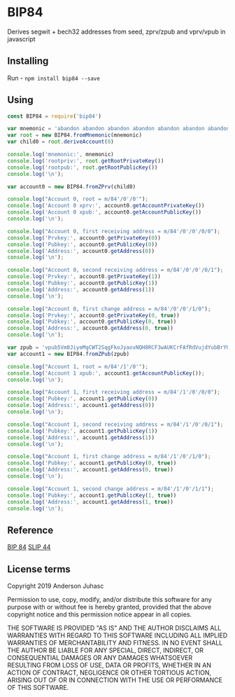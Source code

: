 # BIP84

Derives segwit + bech32 addresses from seed, zprv/zpub and vprv/vpub in javascript

## Installing

Run - `npm install bip84 --save`

## Using

```javascript
const BIP84 = require('bip84')

var mnemonic = 'abandon abandon abandon abandon abandon abandon abandon abandon abandon abandon abandon about'
var root = new BIP84.fromMnemonic(mnemonic)
var child0 = root.deriveAccount(0)

console.log('mnemonic:', mnemonic)
console.log('rootpriv:', root.getRootPrivateKey())
console.log('rootpub:', root.getRootPublicKey())
console.log('\n');

var account0 = new BIP84.fromZPrv(child0)

console.log("Account 0, root = m/84'/0'/0'");
console.log('Account 0 xprv:', account0.getAccountPrivateKey())
console.log('Account 0 xpub:', account0.getAccountPublicKey())
console.log('\n');

console.log("Account 0, first receiving address = m/84'/0'/0'/0/0");
console.log('Prvkey:', account0.getPrivateKey(0))
console.log('Pubkey:', account0.getPublicKey(0))
console.log('Address:', account0.getAddress(0))
console.log('\n');

console.log("Account 0, second receiving address = m/84'/0'/0'/0/1");
console.log('Prvkey:', account0.getPrivateKey(1))
console.log('Pubkey:', account0.getPublicKey(1))
console.log('Address:', account0.getAddress(1))
console.log('\n');

console.log("Account 0, first change address = m/84'/0'/0'/1/0");
console.log('Prvkey:', account0.getPrivateKey(0, true))
console.log('Pubkey:', account0.getPublicKey(0, true))
console.log('Address:', account0.getAddress(0, true))
console.log('\n');

var zpub = 'vpub5Vm8JiyeMgCWT2SqgFkoJyaovNQH8RCF3wAUKCrFAfRdVujdYubBrYUGtggtabj71XxvUQuS5r9AgT4VhGvax9gXEpdi9XBg7jHnvm1WDii'
var account1 = new BIP84.fromZPub(zpub)

console.log("Account 1, root = m/84'/1'/0'");
console.log('Account 1 xpub:', account1.getAccountPublicKey());
console.log('\n');

console.log("Account 1, first receiving address = m/84'/1'/0'/0/0");
console.log('Pubkey:', account1.getPublicKey(0))
console.log('Address:', account1.getAddress(0))
console.log('\n');

console.log("Account 1, second receiving address = m/84'/1'/0'/0/1");
console.log('Pubkey:', account1.getPublicKey(1))
console.log('Address:', account1.getAddress(1))
console.log('\n');

console.log("Account 1, first change address = m/84'/1'/0'/1/0");
console.log('Pubkey:', account1.getPublicKey(0, true))
console.log('Address:', account1.getAddress(0, true))
console.log('\n');

console.log("Account 1, second change address = m/84'/1'/0'/1/1");
console.log('Pubkey:', account1.getPublicKey(1, true))
console.log('Address:', account1.getAddress(1, true))
console.log('\n');
```

## Reference

[BIP 84](https://github.com/bitcoin/bips/blob/master/bip-0084.mediawiki)
[SLIP 44](https://github.com/satoshilabs/slips/blob/master/slip-0044.md)

## License terms

Copyright 2019 Anderson Juhasc

Permission to use, copy, modify, and/or distribute this software for any purpose with or without fee is hereby granted, provided that the above copyright notice and this permission notice appear in all copies.

THE SOFTWARE IS PROVIDED "AS IS" AND THE AUTHOR DISCLAIMS ALL WARRANTIES WITH REGARD TO THIS SOFTWARE INCLUDING ALL IMPLIED WARRANTIES OF MERCHANTABILITY AND FITNESS. IN NO EVENT SHALL THE AUTHOR BE LIABLE FOR ANY SPECIAL, DIRECT, INDIRECT, OR CONSEQUENTIAL DAMAGES OR ANY DAMAGES WHATSOEVER RESULTING FROM LOSS OF USE, DATA OR PROFITS, WHETHER IN AN ACTION OF CONTRACT, NEGLIGENCE OR OTHER TORTIOUS ACTION, ARISING OUT OF OR IN CONNECTION WITH THE USE OR PERFORMANCE OF THIS SOFTWARE.

